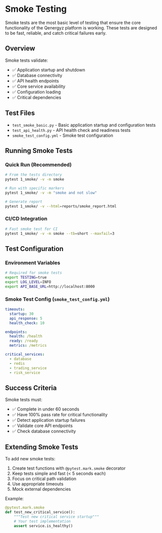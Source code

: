 # Smoke Testing

Smoke tests are the most basic level of testing that ensure the core functionality of the Qenergyz platform is working. These tests are designed to be fast, reliable, and catch critical failures early.

## Overview

Smoke tests validate:
- ✅ Application startup and shutdown
- ✅ Database connectivity
- ✅ API health endpoints
- ✅ Core service availability
- ✅ Configuration loading
- ✅ Critical dependencies

## Test Files

- `test_smoke_basic.py` - Basic application startup and configuration tests
- `test_api_health.py` - API health check and readiness tests
- `smoke_test_config.yml` - Smoke test configuration

## Running Smoke Tests

### Quick Run (Recommended)
```bash
# From the tests directory
pytest 1_smoke/ -v -m smoke

# Run with specific markers
pytest 1_smoke/ -v -m "smoke and not slow"

# Generate report
pytest 1_smoke/ -v --html=reports/smoke_report.html
```

### CI/CD Integration
```bash
# Fast smoke test for CI
pytest 1_smoke/ -v -m smoke --tb=short --maxfail=3
```

## Test Configuration

### Environment Variables
```bash
# Required for smoke tests
export TESTING=true
export LOG_LEVEL=INFO
export API_BASE_URL=http://localhost:8000
```

### Smoke Test Config (`smoke_test_config.yml`)
```yaml
timeouts:
  startup: 30
  api_response: 5
  health_check: 10

endpoints:
  health: /health
  ready: /ready
  metrics: /metrics

critical_services:
  - database
  - redis
  - trading_service
  - risk_service
```

## Success Criteria

Smoke tests must:
- ✅ Complete in under 60 seconds
- ✅ Have 100% pass rate for critical functionality
- ✅ Detect application startup failures
- ✅ Validate core API endpoints
- ✅ Check database connectivity

## Extending Smoke Tests

To add new smoke tests:

1. Create test functions with `@pytest.mark.smoke` decorator
2. Keep tests simple and fast (< 5 seconds each)
3. Focus on critical path validation
4. Use appropriate timeouts
5. Mock external dependencies

Example:
```python
@pytest.mark.smoke
def test_new_critical_service():
    """Test new critical service startup"""
    # Your test implementation
    assert service.is_healthy()
```